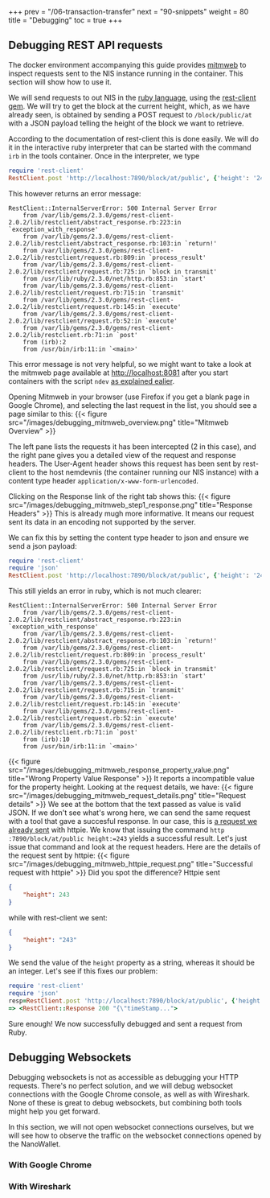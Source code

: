 +++
prev = "/06-transaction-transfer"
next = "90-snippets"
weight = 80
title = "Debugging"
toc = true
+++
## Debugging REST API requests
The docker environment accompanying this guide provides [mitmweb](http://docs.mitmproxy.org/en/stable/mitmweb.html) to inspect requests sent to
the NIS instance running in the container. This section will show how to use it.

We will send requests to out NIS in the [ruby language](http://www.ruby-lang.org), using the [rest-client gem](http://www.rubydoc.info/github/rest-client/rest-client).
We will try to get the block at the current height, which, as we have already seen, is obtained by sending a POST request to `/block/public/at` with 
a JSON payload telling the height of the block we want to retrieve. 

According to the documentation of rest-client this is done easily. We will do it in the interactive ruby interpreter that can be
started with the command `irb` in the tools container. Once in the interpreter, we type

``` ruby
require 'rest-client'
RestClient.post 'http://localhost:7890/block/at/public', {'height': '243'}
```

This however returns an error message:

```
RestClient::InternalServerError: 500 Internal Server Error
	from /var/lib/gems/2.3.0/gems/rest-client-2.0.2/lib/restclient/abstract_response.rb:223:in `exception_with_response'
	from /var/lib/gems/2.3.0/gems/rest-client-2.0.2/lib/restclient/abstract_response.rb:103:in `return!'
	from /var/lib/gems/2.3.0/gems/rest-client-2.0.2/lib/restclient/request.rb:809:in `process_result'
	from /var/lib/gems/2.3.0/gems/rest-client-2.0.2/lib/restclient/request.rb:725:in `block in transmit'
	from /usr/lib/ruby/2.3.0/net/http.rb:853:in `start'
	from /var/lib/gems/2.3.0/gems/rest-client-2.0.2/lib/restclient/request.rb:715:in `transmit'
	from /var/lib/gems/2.3.0/gems/rest-client-2.0.2/lib/restclient/request.rb:145:in `execute'
	from /var/lib/gems/2.3.0/gems/rest-client-2.0.2/lib/restclient/request.rb:52:in `execute'
	from /var/lib/gems/2.3.0/gems/rest-client-2.0.2/lib/restclient.rb:71:in `post'
	from (irb):2
	from /usr/bin/irb:11:in `<main>'
```

This error message is not very helpful, so we might want to take a look at the mitmweb page available at [http://localhost:8081](http://localhost:8081) 
after you start containers with the script `ndev` [as explained ealier](/03-setting-up-environment).

Opening Mitmweb in your browser (use Firefox if you get a blank page in Google Chrome), and selecting the last request in the list,
you should see a page similar to this:
{{< figure src="/images/debugging_mitmweb_overview.png" title="Mitmweb Overview" >}}

The left pane lists the requests it has been intercepted (2 in this case), and
the right pane gives you a detailed view of the request and response headers.
The User-Agent header shows this request has been sent by rest-client to the
host nemdevnis (the container running our NIS instance) with a content type
header `application/x-www-form-urlencoded`.

Clicking on the Response link of the right tab shows this:
{{< figure src="/images/debugging_mitmweb_step1_response.png" title="Response Headers" >}}
This is already mugh more informative. It means our request sent its data in an encoding not supported
by the server.

We can fix this by setting the content type header to json and ensure we send a json payload:
``` ruby
require 'rest-client'
require 'json'
RestClient.post 'http://localhost:7890/block/at/public', {'height': '243'}.to_json, {content_type: :json, accept: :json}
```
This still yields an error in  ruby, which is not much clearer:
```
RestClient::InternalServerError: 500 Internal Server Error
	from /var/lib/gems/2.3.0/gems/rest-client-2.0.2/lib/restclient/abstract_response.rb:223:in `exception_with_response'
	from /var/lib/gems/2.3.0/gems/rest-client-2.0.2/lib/restclient/abstract_response.rb:103:in `return!'
	from /var/lib/gems/2.3.0/gems/rest-client-2.0.2/lib/restclient/request.rb:809:in `process_result'
	from /var/lib/gems/2.3.0/gems/rest-client-2.0.2/lib/restclient/request.rb:725:in `block in transmit'
	from /usr/lib/ruby/2.3.0/net/http.rb:853:in `start'
	from /var/lib/gems/2.3.0/gems/rest-client-2.0.2/lib/restclient/request.rb:715:in `transmit'
	from /var/lib/gems/2.3.0/gems/rest-client-2.0.2/lib/restclient/request.rb:145:in `execute'
	from /var/lib/gems/2.3.0/gems/rest-client-2.0.2/lib/restclient/request.rb:52:in `execute'
	from /var/lib/gems/2.3.0/gems/rest-client-2.0.2/lib/restclient.rb:71:in `post'
	from (irb):10
	from /usr/bin/irb:11:in `<main>'
```

{{< figure src="/images/debugging_mitmweb_response_property_value.png" title="Wrong Property Value Response" >}}
It reports a incompatible value for the property height. Looking at the request details, we have:
{{< figure src="/images/debugging_mitmweb_request_details.png" title="Request details" >}}
We see at the bottom that the text passed as value is valid JSON. If we don't see what's wrong here, 
we can send the same request with a tool that gave a succesful response. In our case, this is [a request
we already sent](/04-blockchain-requests/#getting-a-block-at-height-post-block-at-public) with httpie.
We know that issuing the command `http :7890/block/at/public height:=243` yields a successful result.
Let's just issue that command and look at the request headers. Here are the details of the request sent by
httpie:
{{< figure src="/images/debugging_mitmweb_httpie_request.png" title="Successful request with httpie" >}}
Did you spot the difference? Httpie sent
``` json
{
    "height": 243
}
```
while with rest-client we sent:
``` json
{
    "height": "243"
}
```
We send the value of the `height` property as a string, whereas it should be an integer.
Let's see if this fixes our problem:
``` ruby
require 'rest-client'
require 'json'
resp=RestClient.post 'http://localhost:7890/block/at/public', {'height': 243}.to_json, {content_type: :json, accept: :json}
=> <RestClient::Response 200 "{\"timeStamp...">
```
Sure enough! We now successfully debugged and sent a request from Ruby.

## Debugging Websockets
Debugging websockets is not as accessible as debugging your HTTP requests. There's no perfect solution, and we will debug 
websocket connections with the Google Chrome console, as well as with Wireshark. None of these is great to debug websockets,
but combining both tools might help you get forward.

In this section, we will not open websocket connections ourselves, but we will see how to observe the traffic on the websocket
connections opened by the NanoWallet.

### With Google Chrome

### With Wireshark
